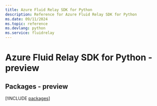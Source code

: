 ```yaml
---
title: Azure Fluid Relay SDK for Python
description: Reference for Azure Fluid Relay SDK for Python
ms.date: 09/11/2024
ms.topic: reference
ms.devlang: python
ms.service: fluidrelay
---
```

# Azure Fluid Relay SDK for Python - preview
## Packages - preview
[!INCLUDE [packages](fluid-relay-index.md)]